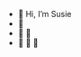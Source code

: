 - 👋 Hi, I’m Susie 
- 👋 
- 👋 👋 
- 👋 👋 👋 

<!---
susj0/susj0 is a ✨ special ✨ repository because its `README.md` (this file) appears on your GitHub profile.
You can click the Preview link to take a look at your changes.
--->
